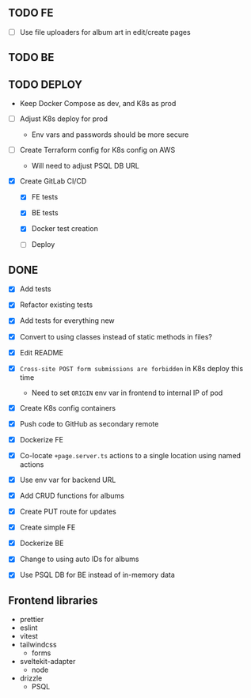 ## TODO FE

- [ ] Use file uploaders for album art in edit/create pages


## TODO BE



## TODO DEPLOY

- Keep Docker Compose as dev, and K8s as prod

- [ ] Adjust K8s deploy for prod
  - Env vars and passwords should be more secure

- [ ] Create Terraform config for K8s config on AWS
  - Will need to adjust PSQL DB URL

- [x] Create GitLab CI/CD
  - [x] FE tests
  - [x] BE tests
  - [x] Docker test creation
  - [ ] Deploy


## DONE
- [x] Add tests
- [x] Refactor existing tests
- [x] Add tests for everything new
- [x] Convert to using classes instead of static methods in files?
- [x] Edit README
- [x] `Cross-site POST form submissions are forbidden` in K8s deploy this time
  - Need to set `ORIGIN` env var in frontend to internal IP of pod
- [x] Create K8s config containers
- [x] Push code to GitHub as secondary remote
- [x] Dockerize FE
- [x] Co-locate `+page.server.ts` actions to a single location using named actions
- [x] Use env var for backend URL
- [x] Add CRUD functions for albums
- [x] Create PUT route for updates
- [x] Create simple FE
- [x] Dockerize BE
- [x] Change to using auto IDs for albums
- [x] Use PSQL DB for BE instead of in-memory data


## Frontend libraries
- prettier
- eslint
- vitest
- tailwindcss
	- forms
- sveltekit-adapter
	- node
- drizzle
  - PSQL

